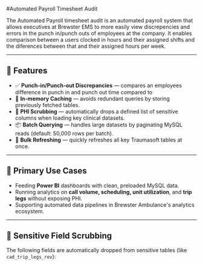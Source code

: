 #Automated Payroll Timesheet Audit

The Automated Payroll timesheet audit is an automated payroll system that allows executives at Brewster EMS to more easily view discrepencies and errors in the punch in/punch outs of employees at the company. It enables comparison between a users clocked in hours and their assigned shifts and the diferences between that and their assigned hours per week. 

---

## 🚀 Features

- ✅ **Punch-in/Punch-out Discrepancies** — compares an employees difference in punch in and punch out time compared to 
- 🧠 **In-memory Caching** — avoids redundant queries by storing previously fetched tables.
- 🧼 **PHI Scrubbing** — automatically drops a defined list of sensitive columns when loading key clinical datasets.
- 📦 **Batch Querying** — handles large datasets by paginating MySQL reads (default: 50,000 rows per batch).
- 🔁 **Bulk Refreshing** — quickly refreshes all key Traumasoft tables at once.

---

## 📂 Primary Use Cases

- Feeding **Power BI** dashboards with clean, preloaded MySQL data.
- Running analytics on **call volume, scheduling, unit utilization**, and **trip legs** without exposing PHI.
- Supporting automated data pipelines in Brewster Ambulance's analytics ecosystem.

---

## 🔐 Sensitive Field Scrubbing

The following fields are automatically dropped from sensitive tables (like `cad_trip_legs_rev`):


